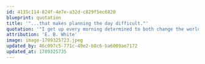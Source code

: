 ```yaml
---
id: 4135c114-824f-4e7e-a32d-c829f5ec6820
blueprint: quotation
title: '"...that makes planning the day difficult."'
quotation: '"I get up every morning determined to both change the world and have one hell of a good time. Sometimes this makes planning my day difficult."'
attribution: 'E. B. White'
image: image-1709325723.jpeg
updated_by: 46c097c5-771c-49e2-b8c6-ba6009ae7172
updated_at: 1709325735
---
```

